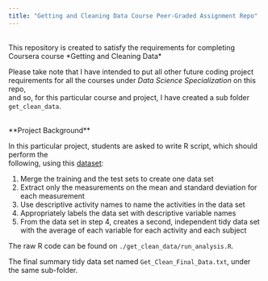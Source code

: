 ```yaml
---
title: "Getting and Cleaning Data Course Peer-Graded Assignment Repo"
---
```


<br/>
This repository is created to satisfy the requirements for completing Coursera course  
*Getting and Cleaning Data*

Please take note that I have intended to put all other future coding project requirements  for all the courses under *Data Science Specialization* on this repo,  
and so, for this particular course and project, I have created a sub folder `get_clean_data`.


<br/>
**Project Background**

In this particular project, students are asked to write R script, which should perform the  
following, using this [dataset](https://d396qusza40orc.cloudfront.net/getdata%2Fprojectfiles%2FUCI%20HAR%20Dataset.zip):  

1. Merge the training and the test sets to create one data set  
2. Extract only the measurements on the mean and standard deviation for each measurement  
3. Use descriptive activity names to name the activities in the data set  
4. Appropriately labels the data set with descriptive variable names  
5. From the data set in step 4, creates a second, independent tidy data set with the average of each variable for each activity and each subject  


The raw R code can be found on `./get_clean_data/run_analysis.R`.

The final summary tidy data set named `Get_Clean_Final_Data.txt`, under the same sub-folder.
